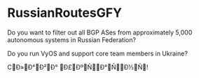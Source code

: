 # RussianRoutesGFY

Do you want to filter out all BGP ASes from approximately 5,000 autonomous
systems in Russian Federation?

Do you run VyOS and support core team members in Ukraine?

CÐ»Ð°Ð²Ð° Ð£ÐºÑÐ°ÑÐ½Ñ!

